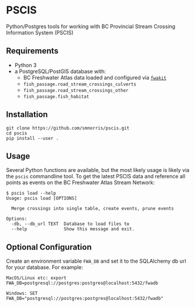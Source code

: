 # PSCIS

Python/Postgres tools for working with BC Provincial Stream Crossing Information System (PSCIS)

## Requirements

- Python 3
- a PostgreSQL/PostGIS database with:
  + BC Freshwater Atlas data loaded and configured via [`fwakit`](https://github.com/smnorris/fwakit)
  + `fish_passage.road_stream_crossings_culverts`
  + `fish_passage.road_stream_crossings_other`
  + `fish_passage.fish_habitat`


## Installation

    git clone https://github.com/smnorris/pscis.git
    cd pscis
    pip install --user .


## Usage

Several Python functions are available, but the most likely usage is likely via the `pscis` commandline tool. To get the latest PSCIS data and reference all points as events on the BC Freshwater Atlas Stream Network:

    $ pscis load --help
    Usage: pscis load [OPTIONS]

      Merge crossings into single table, create events, prune events

    Options:
      -db, --db_url TEXT  Database to load files to
      --help              Show this message and exit.

## Optional Configuration

Create an environment variable `FWA_DB` and set it to the SQLAlchemy db url for your database. For example:

    MacOS/Linux etc: export FWA_DB=postgresql://postgres:postgres@localhost:5432/fwadb

    Windows: SET FWA_DB="postgresql://postgres:postgres@localhost:5432/fwadb"
